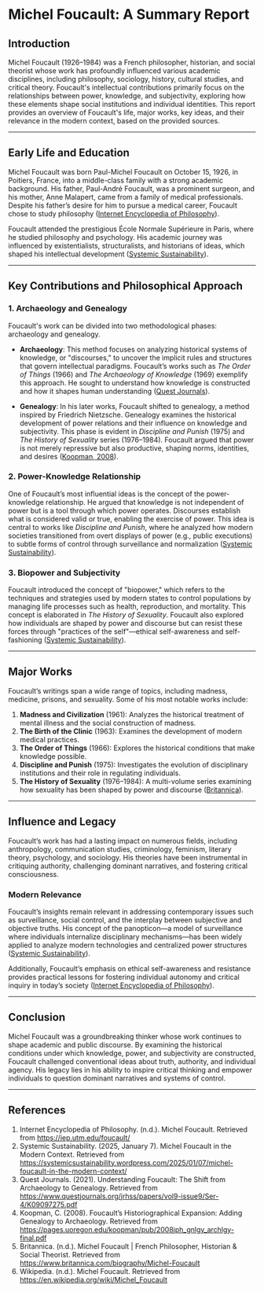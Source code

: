 # Michel Foucault: A Summary Report

## Introduction

Michel Foucault (1926–1984) was a French philosopher, historian, and social theorist whose work has profoundly influenced various academic disciplines, including philosophy, sociology, history, cultural studies, and critical theory. Foucault's intellectual contributions primarily focus on the relationships between power, knowledge, and subjectivity, exploring how these elements shape social institutions and individual identities. This report provides an overview of Foucault's life, major works, key ideas, and their relevance in the modern context, based on the provided sources.

---

## Early Life and Education

Michel Foucault was born Paul-Michel Foucault on October 15, 1926, in Poitiers, France, into a middle-class family with a strong academic background. His father, Paul-André Foucault, was a prominent surgeon, and his mother, Anne Malapert, came from a family of medical professionals. Despite his father’s desire for him to pursue a medical career, Foucault chose to study philosophy ([Internet Encyclopedia of Philosophy](https://iep.utm.edu/foucault/)).

Foucault attended the prestigious École Normale Supérieure in Paris, where he studied philosophy and psychology. His academic journey was influenced by existentialists, structuralists, and historians of ideas, which shaped his intellectual development ([Systemic Sustainability](https://systemicsustainability.wordpress.com/2025/01/07/michel-foucault-in-the-modern-context/)).

---

## Key Contributions and Philosophical Approach

### 1. **Archaeology and Genealogy**
Foucault's work can be divided into two methodological phases: archaeology and genealogy. 

- **Archaeology**: This method focuses on analyzing historical systems of knowledge, or "discourses," to uncover the implicit rules and structures that govern intellectual paradigms. Foucault’s works such as *The Order of Things* (1966) and *The Archaeology of Knowledge* (1969) exemplify this approach. He sought to understand how knowledge is constructed and how it shapes human understanding ([Quest Journals](https://www.questjournals.org/jrhss/papers/vol9-issue9/Ser-4/K09097275.pdf)).

- **Genealogy**: In his later works, Foucault shifted to genealogy, a method inspired by Friedrich Nietzsche. Genealogy examines the historical development of power relations and their influence on knowledge and subjectivity. This phase is evident in *Discipline and Punish* (1975) and *The History of Sexuality* series (1976–1984). Foucault argued that power is not merely repressive but also productive, shaping norms, identities, and desires ([Koopman, 2008](https://pages.uoregon.edu/koopman/pub/2008jph_gnlgy_archlgy-final.pdf)).

### 2. **Power-Knowledge Relationship**
One of Foucault’s most influential ideas is the concept of the power-knowledge relationship. He argued that knowledge is not independent of power but is a tool through which power operates. Discourses establish what is considered valid or true, enabling the exercise of power. This idea is central to works like *Discipline and Punish*, where he analyzed how modern societies transitioned from overt displays of power (e.g., public executions) to subtle forms of control through surveillance and normalization ([Systemic Sustainability](https://systemicsustainability.wordpress.com/2025/01/07/michel-foucault-in-the-modern-context/)).

### 3. **Biopower and Subjectivity**
Foucault introduced the concept of "biopower," which refers to the techniques and strategies used by modern states to control populations by managing life processes such as health, reproduction, and mortality. This concept is elaborated in *The History of Sexuality*. Foucault also explored how individuals are shaped by power and discourse but can resist these forces through "practices of the self"—ethical self-awareness and self-fashioning ([Systemic Sustainability](https://systemicsustainability.wordpress.com/2025/01/07/michel-foucault-in-the-modern-context/)).

---

## Major Works

Foucault’s writings span a wide range of topics, including madness, medicine, prisons, and sexuality. Some of his most notable works include:

1. **Madness and Civilization** (1961): Analyzes the historical treatment of mental illness and the social construction of madness.
2. **The Birth of the Clinic** (1963): Examines the development of modern medical practices.
3. **The Order of Things** (1966): Explores the historical conditions that make knowledge possible.
4. **Discipline and Punish** (1975): Investigates the evolution of disciplinary institutions and their role in regulating individuals.
5. **The History of Sexuality** (1976–1984): A multi-volume series examining how sexuality has been shaped by power and discourse ([Britannica](https://www.britannica.com/biography/Michel-Foucault)).

---

## Influence and Legacy

Foucault’s work has had a lasting impact on numerous fields, including anthropology, communication studies, criminology, feminism, literary theory, psychology, and sociology. His theories have been instrumental in critiquing authority, challenging dominant narratives, and fostering critical consciousness.

### Modern Relevance
Foucault’s insights remain relevant in addressing contemporary issues such as surveillance, social control, and the interplay between subjective and objective truths. His concept of the panopticon—a model of surveillance where individuals internalize disciplinary mechanisms—has been widely applied to analyze modern technologies and centralized power structures ([Systemic Sustainability](https://systemicsustainability.wordpress.com/2025/01/07/michel-foucault-in-the-modern-context/)).

Additionally, Foucault’s emphasis on ethical self-awareness and resistance provides practical lessons for fostering individual autonomy and critical inquiry in today’s society ([Internet Encyclopedia of Philosophy](https://iep.utm.edu/foucault/)).

---

## Conclusion

Michel Foucault was a groundbreaking thinker whose work continues to shape academic and public discourse. By examining the historical conditions under which knowledge, power, and subjectivity are constructed, Foucault challenged conventional ideas about truth, authority, and individual agency. His legacy lies in his ability to inspire critical thinking and empower individuals to question dominant narratives and systems of control.

---

## References

1. Internet Encyclopedia of Philosophy. (n.d.). Michel Foucault. Retrieved from https://iep.utm.edu/foucault/
2. Systemic Sustainability. (2025, January 7). Michel Foucault in the Modern Context. Retrieved from https://systemicsustainability.wordpress.com/2025/01/07/michel-foucault-in-the-modern-context/
3. Quest Journals. (2021). Understanding Foucault: The Shift from Archaeology to Genealogy. Retrieved from https://www.questjournals.org/jrhss/papers/vol9-issue9/Ser-4/K09097275.pdf
4. Koopman, C. (2008). Foucault’s Historiographical Expansion: Adding Genealogy to Archaeology. Retrieved from https://pages.uoregon.edu/koopman/pub/2008jph_gnlgy_archlgy-final.pdf
5. Britannica. (n.d.). Michel Foucault | French Philosopher, Historian & Social Theorist. Retrieved from https://www.britannica.com/biography/Michel-Foucault
6. Wikipedia. (n.d.). Michel Foucault. Retrieved from https://en.wikipedia.org/wiki/Michel_Foucault